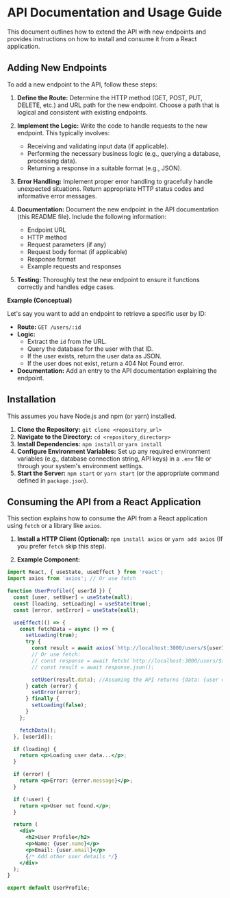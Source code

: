 # API Documentation and Usage Guide

This document outlines how to extend the API with new endpoints and provides instructions on how to install and consume it from a React application.

## Adding New Endpoints

To add a new endpoint to the API, follow these steps:

1.  **Define the Route:**  Determine the HTTP method (GET, POST, PUT, DELETE, etc.) and URL path for the new endpoint.  Choose a path that is logical and consistent with existing endpoints.

2.  **Implement the Logic:**  Write the code to handle requests to the new endpoint. This typically involves:
    *   Receiving and validating input data (if applicable).
    *   Performing the necessary business logic (e.g., querying a database, processing data).
    *   Returning a response in a suitable format (e.g., JSON).

3.  **Error Handling:** Implement proper error handling to gracefully handle unexpected situations. Return appropriate HTTP status codes and informative error messages.

4.  **Documentation:**  Document the new endpoint in the API documentation (this README file). Include the following information:
    *   Endpoint URL
    *   HTTP method
    *   Request parameters (if any)
    *   Request body format (if applicable)
    *   Response format
    *   Example requests and responses

5.  **Testing:**  Thoroughly test the new endpoint to ensure it functions correctly and handles edge cases.

**Example (Conceptual)**

Let's say you want to add an endpoint to retrieve a specific user by ID:

*   **Route:** `GET /users/:id`
*   **Logic:**
    *   Extract the `id` from the URL.
    *   Query the database for the user with that ID.
    *   If the user exists, return the user data as JSON.
    *   If the user does not exist, return a 404 Not Found error.
*   **Documentation:**  Add an entry to the API documentation explaining the endpoint.

## Installation

This assumes you have Node.js and npm (or yarn) installed.

1.  **Clone the Repository:** `git clone <repository_url>`
2.  **Navigate to the Directory:** `cd <repository_directory>`
3.  **Install Dependencies:** `npm install` or `yarn install`
4.  **Configure Environment Variables:**  Set up any required environment variables (e.g., database connection string, API keys) in a `.env` file or through your system's environment settings.
5.  **Start the Server:** `npm start` or `yarn start` (or the appropriate command defined in `package.json`).

## Consuming the API from a React Application

This section explains how to consume the API from a React application using `fetch` or a library like `axios`.

1.  **Install a HTTP Client (Optional):**  `npm install axios` or `yarn add axios` (If you prefer `fetch` skip this step).

2.  **Example Component:**

```jsx
import React, { useState, useEffect } from 'react';
import axios from 'axios'; // Or use fetch

function UserProfile({ userId }) {
  const [user, setUser] = useState(null);
  const [loading, setLoading] = useState(true);
  const [error, setError] = useState(null);

  useEffect(() => {
    const fetchData = async () => {
      setLoading(true);
      try {
        const result = await axios(`http://localhost:3000/users/${userId}`); // Replace with your API endpoint
        // Or use fetch:
        // const response = await fetch(`http://localhost:3000/users/${userId}`);
        // const result = await response.json();

        setUser(result.data); //Assuming the API returns {data: {user data}}
      } catch (error) {
        setError(error);
      } finally {
        setLoading(false);
      }
    };

    fetchData();
  }, [userId]);

  if (loading) {
    return <p>Loading user data...</p>;
  }

  if (error) {
    return <p>Error: {error.message}</p>;
  }

  if (!user) {
    return <p>User not found.</p>;
  }

  return (
    <div>
      <h2>User Profile</h2>
      <p>Name: {user.name}</p>
      <p>Email: {user.email}</p>
      {/* Add other user details */}
    </div>
  );
}

export default UserProfile;
